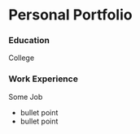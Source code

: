 # Personal Portfolio

### Education
College
### Work Experience 
Some Job
- bullet point
- bullet point
